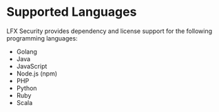# Supported Languages

LFX Security provides dependency and license support for the following programming languages:

* Golang
* Java
* JavaScript
* Node.js (npm)
* PHP
* Python
* Ruby
* Scala
